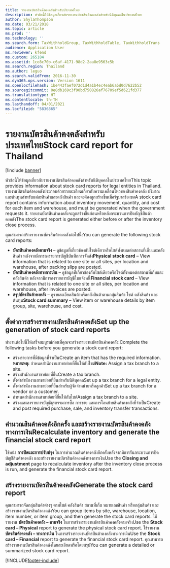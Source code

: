 ```yaml
---
title: รายงานบัตรสินค้าคงคลังสำหรับประเทศไทย
description: หัวข้อนี้ให้ข้อมูลเกี่ยวกับรายงานบัตรสินค้าคงคลังสำหรับนิติบุคคลในประเทศไทย
author: ShylaThompson
ms.date: 03/21/2018
ms.topic: article
ms.prod: ''
ms.technology: ''
ms.search.form: TaxWithholdGroup, TaxWithholdTable, TaxWithholdTrans
audience: Application User
ms.reviewer: kfend
ms.custom: 265184
ms.assetid: 1ce8c70b-c6af-4171-98d2-2aa8e9563c5b
ms.search.region: Thailand
ms.author: leguo
ms.search.validFrom: 2016-11-30
ms.dyn365.ops.version: Version 1611
ms.openlocfilehash: 1be443faef072d1d4a1b4ec4eab6a5d0d7622b52
ms.sourcegitcommit: 0e8db169c3f90bd750826af76709ef5d621fd377
ms.translationtype: HT
ms.contentlocale: th-TH
ms.lasthandoff: 04/01/2021
ms.locfileid: "5836865"
---
```

# <a name="stock-card-report-for-thailand"></a><span data-ttu-id="4451a-103">รายงานบัตรสินค้าคงคลังสำหรับประเทศไทย</span><span class="sxs-lookup"><span data-stu-id="4451a-103">Stock card report for Thailand</span></span>

[!include [banner](../includes/banner.md)]

<span data-ttu-id="4451a-104">หัวข้อนี้ให้ข้อมูลเกี่ยวกับรายงานบัตรสินค้าคงคลังสำหรับนิติบุคคลในประเทศไทย</span><span class="sxs-lookup"><span data-stu-id="4451a-104">This topic provides information about stock card reports for legal entities in Thailand.</span></span> <span data-ttu-id="4451a-105">รายงานบัตรสินค้าคงคลังประกอบด้วยรายละเอียดเกี่ยวกับความเคลื่อนไหวของสินค้าคงคลัง ปริมาณ และต้นทุนสำหรับแต่ละสินค้าและคลังสินค้า และจะต้องถูกสร้างขึ้นเมื่อรัฐบาลร้องขอ</span><span class="sxs-lookup"><span data-stu-id="4451a-105">A stock card report contains information about inventory movement, quantity, and cost for each item and warehouse, and must be generated when the government requests it.</span></span> <span data-ttu-id="4451a-106">รายงานบัตรสินค้าคงคลังจะถูกสร้างขึ้นก่อนหรือหลังกระบวนการปิดบัญชีสินค้าคงคลัง</span><span class="sxs-lookup"><span data-stu-id="4451a-106">The stock card report is generated either before or after the inventory close process.</span></span> 

<span data-ttu-id="4451a-107">คุณสามารถสร้างรายงานบัตรสินค้าคงคลังต่อไปนี้:</span><span class="sxs-lookup"><span data-stu-id="4451a-107">You can generate the following stock card reports:</span></span>

-   <span data-ttu-id="4451a-108">**บัตรสินค้าคงคลังตามจริง** – ดูข้อมูลที่เกี่ยวข้องกับไซต์เดียวหรือไซต์ทั้งหมดต่อสถานที่เก็บและคลังสินค้า หลังจากมีการลงรายการบัญชีบันทึกการจัดส่ง</span><span class="sxs-lookup"><span data-stu-id="4451a-108">**Physical stock card** – View information that is related to one site or all sites, per location and warehouse, after packing slips are posted.</span></span>
-   <span data-ttu-id="4451a-109">**บัตรสินค้าคงคลังทางการเงิน** – ดูข้อมูลที่เกี่ยวข้องกับไซต์เดียวหรือไซต์ทั้งหมดต่อสถานที่เก็บและคลังสินค้า หลังจากมีการลงรายการบัญชีใบแจ้งหนี้</span><span class="sxs-lookup"><span data-stu-id="4451a-109">**Financial stock card** – View information that is related to one site or all sites, per location and warehouse, after invoices are posted.</span></span>
-   <span data-ttu-id="4451a-110">**สรุปบัตรสินค้าคงคลัง** – ดูรายละเอียดสินค้าหรือคลังสินค้าตามกลุ่มสินค้า ไซต์ คลังสินค้า และต้นทุน</span><span class="sxs-lookup"><span data-stu-id="4451a-110">**Stock card summary** – View item or warehouse details by item group, site, warehouse, and cost.</span></span>

## <a name="set-up-the-generation-of-stock-card-reports"></a><span data-ttu-id="4451a-111">ตั้งค่าการสร้างรายงานบัตรสินค้าคงคลัง</span><span class="sxs-lookup"><span data-stu-id="4451a-111">Set up the generation of stock card reports</span></span>
<span data-ttu-id="4451a-112">ทำงานต่อไปนี้ให้เสร็จสมบูรณ์ก่อนที่คุณจะสร้างรายงานบัตรสินค้าคงคลัง:</span><span class="sxs-lookup"><span data-stu-id="4451a-112">Complete the following tasks before you generate a stock card report:</span></span>

-   <span data-ttu-id="4451a-113">สร้างรายการที่มีข้อมูลที่จำเป็น</span><span class="sxs-lookup"><span data-stu-id="4451a-113">Create an item that has the required information.</span></span> <span data-ttu-id="4451a-114">**หมายเหตุ:** กำหนดสำนักงานสาขาย่อยที่ยื่นให้กับไซต์</span><span class="sxs-lookup"><span data-stu-id="4451a-114">**Note:** Assign a tax branch to a site.</span></span>
-   <span data-ttu-id="4451a-115">สร้างสำนักงานสาขาย่อยที่ยื่น</span><span class="sxs-lookup"><span data-stu-id="4451a-115">Create a tax branch.</span></span>
-   <span data-ttu-id="4451a-116">ตั้งค่าสำนักงานสาขาย่อยที่ยื่นสำหรับนิติบุคคล</span><span class="sxs-lookup"><span data-stu-id="4451a-116">Set up a tax branch for a legal entity.</span></span>
-   <span data-ttu-id="4451a-117">ตั้งค่าสำนักงานสาขาย่อยที่ยื่นสำหรับผู้จัดจำหน่ายหรือลูกค้า</span><span class="sxs-lookup"><span data-stu-id="4451a-117">Set up a tax branch for a vendor or a customer.</span></span>
-   <span data-ttu-id="4451a-118">กำหนดสำนักงานสาขาย่อยที่ยื่นให้กับไซต์</span><span class="sxs-lookup"><span data-stu-id="4451a-118">Assign a tax branch to a site.</span></span>
-   <span data-ttu-id="4451a-119">สร้างและลงรายการบัญชีธุรกรรมการซื้อ การขาย และการโอนย้ายสินค้าคงคลังที่จำเป็น</span><span class="sxs-lookup"><span data-stu-id="4451a-119">Create and post required purchase, sale, and inventory transfer transactions.</span></span>

## <a name="recalculate-inventory-and-generate-the-financial-stock-card-report"></a><span data-ttu-id="4451a-120">คำนวณสินค้าคงคลังอีกครั้ง และสร้างรายงานบัตรสินค้าคงคลังทางการเงิน</span><span class="sxs-lookup"><span data-stu-id="4451a-120">Recalculate inventory and generate the financial stock card report</span></span>
<span data-ttu-id="4451a-121">ใช้หน้า **การปิดและการปรับปรุง** ในการคำนวณสินค้าคงคลังอีกครั้งหลังจากมีการรันกระบวนการปิดบัญชีสินค้าคงคลัง และสร้างรายงานบัตรสินค้าคงคลังทางการเงิน</span><span class="sxs-lookup"><span data-stu-id="4451a-121">Use the **Closing and adjustment** page to recalculate inventory after the inventory close process is run, and generate the financial stock card report.</span></span>

## <a name="generate-the-stock-card-report"></a><span data-ttu-id="4451a-122">สร้างรายงานบัตรสินค้าคงคลัง</span><span class="sxs-lookup"><span data-stu-id="4451a-122">Generate the stock card report</span></span>
<span data-ttu-id="4451a-123">คุณสามารถจัดกลุ่มสินค้าต่างๆ ตามไซต์ คลังสินค้า สถานที่เก็บ หมายเลขสินค้า หรือกลุ่มสินค้า และสร้างรายงานบัตรสินค้าคงคลัง</span><span class="sxs-lookup"><span data-stu-id="4451a-123">You can group items by site, warehouse, location, item number, or item group, and then generate the stock card reports.</span></span> <span data-ttu-id="4451a-124">ใช้รายงาน **บัตรสินค้าคงคลัง – ตามจริง** ในการสร้างรายงานบัตรสินค้าคงคลังตามจริง</span><span class="sxs-lookup"><span data-stu-id="4451a-124">Use the **Stock card – Physical** report to generate the physical stock card report.</span></span> <span data-ttu-id="4451a-125">ใช้รายงาน **บัตรสินค้าคงคลัง – ทางการเงิน** ในการสร้างรายงานบัตรสินค้าคงคลังทางการเงิน</span><span class="sxs-lookup"><span data-stu-id="4451a-125">Use the **Stock card – Financial** report to generate the financial stock card report.</span></span> <span data-ttu-id="4451a-126">คุณสามารถสร้างรายงานบัตรสินค้าคงคลังโดยละเอียดหรือโดยสรุป</span><span class="sxs-lookup"><span data-stu-id="4451a-126">You can generate a detailed or summarized stock card report.</span></span>


[!INCLUDE[footer-include](../../includes/footer-banner.md)]